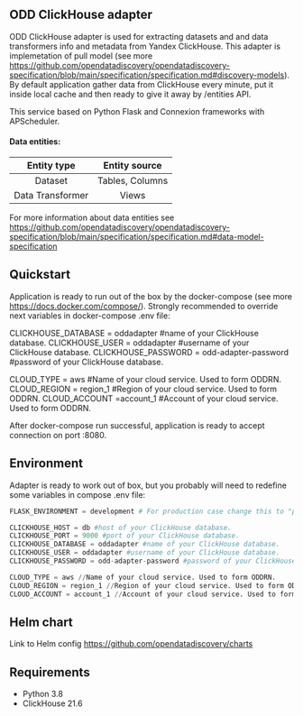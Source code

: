 ## ODD ClickHouse adapter

ODD ClickHouse adapter is used for extracting datasets and and data transformers info and metadata from Yandex ClickHouse. This adapter is implemetation of pull model (see more https://github.com/opendatadiscovery/opendatadiscovery-specification/blob/main/specification/specification.md#discovery-models). By default application gather data from ClickHouse every minute, put it inside local cache and then ready to give it away by /entities API.

This service based on Python Flask and Connexion frameworks with APScheduler.

#### Data entities:
| Entity type | Entity source |
|:----------------:|:---------:|
|Dataset|Tables, Columns|
|Data Transformer|Views|

For more information about data entities see https://github.com/opendatadiscovery/opendatadiscovery-specification/blob/main/specification/specification.md#data-model-specification

## Quickstart
Application is ready to run out of the box by the docker-compose (see more https://docs.docker.com/compose/).
Strongly recommended to override next variables in docker-compose .env file:

CLICKHOUSE_DATABASE = oddadapter #name of your ClickHouse database.
CLICKHOUSE_USER = oddadapter #username of your ClickHouse database.
CLICKHOUSE_PASSWORD = odd-adapter-password #password of your ClickHouse database.

CLOUD_TYPE = aws #Name of your cloud service. Used to form ODDRN.
CLOUD_REGION = region_1 #Region of your cloud service. Used to form ODDRN.
CLOUD_ACCOUNT =account_1 #Account of your cloud service. Used to form ODDRN.

After docker-compose run successful, application is ready to accept connection on port :8080.

## Environment
Adapter is ready to work out of box, but you probably will need to redefine some variables in compose .env file:

```Python
FLASK_ENVIRONMENT = development # For production case change this to "production"

CLICKHOUSE_HOST = db #host of your ClickHouse database.
CLICKHOUSE_PORT = 9000 #port of your ClickHouse database.
CLICKHOUSE_DATABASE = oddadapter #name of your ClickHouse database.
CLICKHOUSE_USER = oddadapter #username of your ClickHouse database.
CLICKHOUSE_PASSWORD = odd-adapter-password #password of your ClickHouse database.

CLOUD_TYPE = aws //Name of your cloud service. Used to form ODDRN.
CLOUD_REGION = region_1 //Region of your cloud service. Used to form ODDRN.
CLOUD_ACCOUNT = account_1 //Account of your cloud service. Used to form ODDRN.
```

## Helm chart
Link to Helm config https://github.com/opendatadiscovery/charts

## Requirements
- Python 3.8
- ClickHouse 21.6